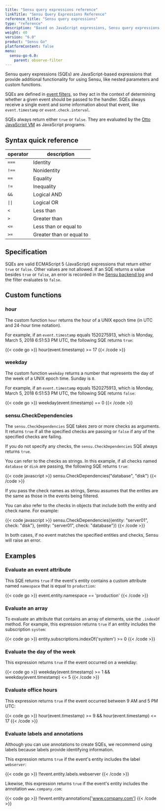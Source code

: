 ```yaml
---
title: "Sensu query expressions reference"
linkTitle: "Sensu Query Expressions Reference"
reference_title: "Sensu query expressions"
type: "reference"
description: "Based on JavaScript expressions, Sensu query expressions (or SQEs) provide additional functionality for Sensu usage, like nested parameters and custom functions, so Sensu resources can be evaluated directly. Read the reference doc to learn about SQEs."
weight: 40
version: "6.0"
product: "Sensu Go"
platformContent: false 
menu:
  sensu-go-6.0:
    parent: observe-filter
---
```


Sensu query expressions (SQEs) are JavaScript-based expressions that provide additional functionality for using Sensu, like nested parameters and custom functions.

SQEs are defined in [event filters][3], so they act in the context of determining whether a given event should be passed to the handler.
SQEs always receive a single event and some information about that event, like `event.timestamp` or `event.check.interval`.

SQEs always return either `true` or `false`.
They are evaluated by the [Otto JavaScript VM][1] as JavaScript programs.

## Syntax quick reference

<table>
<thead>
<tr>
<th>operator</th>
<th>description</th>
</tr>
</thead>
<tbody>
<tr>
<td><code>===</code></td>
<td>Identity</td>
</tr>
<tr>
<td><code>!==</code></td>
<td>Nonidentity</td>
</tr>
<tr>
<td><code>==</code></td>
<td>Equality</td>
</tr>
<tr>
<td><code>!=</code></td>
<td>Inequality</td>
</tr>
<tr>
<td><code>&&</code></td>
<td>Logical AND</td>
</tr>
<tr>
<td><code>||</code></td>
<td>Logical OR</td>
</tr>
<tr>
<td><code><</code></td>
<td>Less than</td>
</tr>
<tr>
<td><code>></code></td>
<td>Greater than</td>
</tr>
<tr>
<td><code><=</code></td>
<td>Less than or equal to</td>
</tr>
<tr>
<td><code>>=</code></td>
<td>Greater than or equal to</td>
</tr>
</tbody>
</table>

## Specification

SQEs are valid ECMAScript 5 (JavaScript) expressions that return either `true` or `false`.
Other values are not allowed.
If an SQE returns a value besides `true` or `false`, an error is recorded in the [Sensu backend log][2] and the filter evaluates to `false`.

## Custom functions

### hour

The custom function `hour` returns the hour of a UNIX epoch time (in UTC and 24-hour time notation).

For example, if an `event.timestamp` equals 1520275913, which is Monday, March 5, 2018 6:51:53 PM UTC, the following SQE returns `true`:

{{< code go >}}
hour(event.timestamp) >= 17
{{< /code >}}

### weekday

The custom function `weekday` returns a number that represents the day of the week of a UNIX epoch time.
Sunday is `0`.

For example, if an `event.timestamp` equals 1520275913, which is Monday, March 5, 2018 6:51:53 PM UTC, the following SQE returns `false`:

{{< code go >}}
weekday(event.timestamp) == 0
{{< /code >}}

### sensu.CheckDependencies

The `sensu.CheckDependencies` SQE takes zero or more checks as arguments.
It returns `true` if all the specified checks are passing or `false` if any of the specified checks are failing.

If you do not specify any checks, the `sensu.CheckDependencies` SQE always returns `true`.

You can refer to the checks as strings.
In this example, if all checks named `database` or `disk` are passing, the following SQE returns `true`:

{{< code javascript >}}
sensu.CheckDependencies("database", "disk")
{{< /code >}}

If you pass the check names as strings, Sensu assumes that the entites are the same as those in the events being filtered.

You can also refer to the checks in objects that include both the entity and check name.
For example:

{{< code javascript >}}
sensu.CheckDependencies({entity: "server01", check: "disk"}, {entity: "server01", check: "database"})
{{< /code >}}

In both cases, if no event matches the specified entities and checks, Sensu will raise an error.

## Examples

### Evaluate an event attribute

This SQE returns `true` if the event's entity contains a custom attribute named `namespace` that is equal to `production`:

{{< code go >}}
event.entity.namespace == 'production'
{{< /code >}}

### Evaluate an array

To evaluate an attribute that contains an array of elements, use the `.indexOf` method.
For example, this expression returns `true` if an entity includes the subscription `system`:

{{< code go >}}
entity.subscriptions.indexOf('system') >= 0
{{< /code >}}

### Evaluate the day of the week

This expression returns `true` if the event occurred on a weekday:

{{< code go >}}
weekday(event.timestamp) >= 1 && weekday(event.timestamp) <= 5
{{< /code >}}

### Evaluate office hours

This expression returns `true` if the event occurred between 9 AM and 5 PM UTC:

{{< code go >}}
hour(event.timestamp) >= 9 && hour(event.timestamp) <= 17
{{< /code >}}

### Evaluate labels and annotations

Although you can use annotations to create SQEs, we recommend using labels because labels provide identifying information.

This expression returns `true` if the event's entity includes the label `webserver`:

{{< code go >}}
!!event.entity.labels.webserver
{{< /code >}}

Likewise, this expression returns `true` if the event's entity includes the annotation `www.company.com`:

{{< code go >}}
!!event.entity.annotations['www.company.com']
{{< /code >}}


[1]: https://github.com/robertkrimen/otto
[2]: ../../observe-schedule/backend/#event-logging
[3]: ../filters/#build-event-filter-expressions-with-sensu-query-expressions
